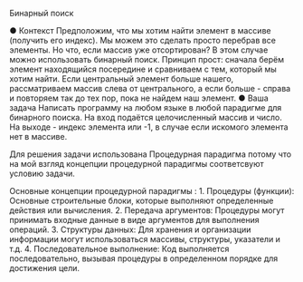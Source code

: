 Бинарный поиск

● Контекст
Предположим, что мы хотим найти элемент в массиве (получить
его индекс). Мы можем это сделать просто перебрав все элементы.
Но что, если массив уже отсортирован? В этом случае можно
использовать бинарный поиск. Принцип прост: сначала берём
элемент находящийся посередине и сравниваем с тем, который мы
хотим найти. Если центральный элемент больше нашего,
рассматриваем массив слева от центрального, а если больше -
справа и повторяем так до тех пор, пока не найдем наш элемент.
● Ваша задача
Написать программу на любом языке в любой парадигме для
бинарного поиска. На вход подаётся целочисленный массив и
число. На выходе - индекс элемента или -1, в случае если искомого
элемента нет в массиве.


Для решения задачи использована Процедурная парадигма потому что на мой взгляд
концепции процедурной парадигмы соответсвуют условию задачи.

Основные концепции процедурной парадигмы :
    1. Процедуры (функции): Основные строительные блоки, которые выполняют
    определенные действия или вычисления.
    2. Передача аргументов: Процедуры могут принимать входные данные
    в виде аргументов для выполнения операций.
    3. Структуры данных: Для хранения и организации информации
    могут использоваться массивы, структуры, указатели и т.д.
    4. Последовательное выполнение: Код выполняется последовательно,
    вызывая процедуры в определенном порядке для достижения цели.
